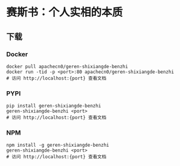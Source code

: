 # 赛斯书：个人实相的本质

## 下载

### Docker

```
docker pull apachecn0/geren-shixiangde-benzhi
docker run -tid -p <port>:80 apachecn0/geren-shixiangde-benzhi
# 访问 http://localhost:{port} 查看文档
```

### PYPI

```
pip install geren-shixiangde-benzhi
geren-shixiangde-benzhi <port>
# 访问 http://localhost:{port} 查看文档
```

### NPM

```
npm install -g geren-shixiangde-benzhi
geren-shixiangde-benzhi <port>
# 访问 http://localhost:{port} 查看文档
```